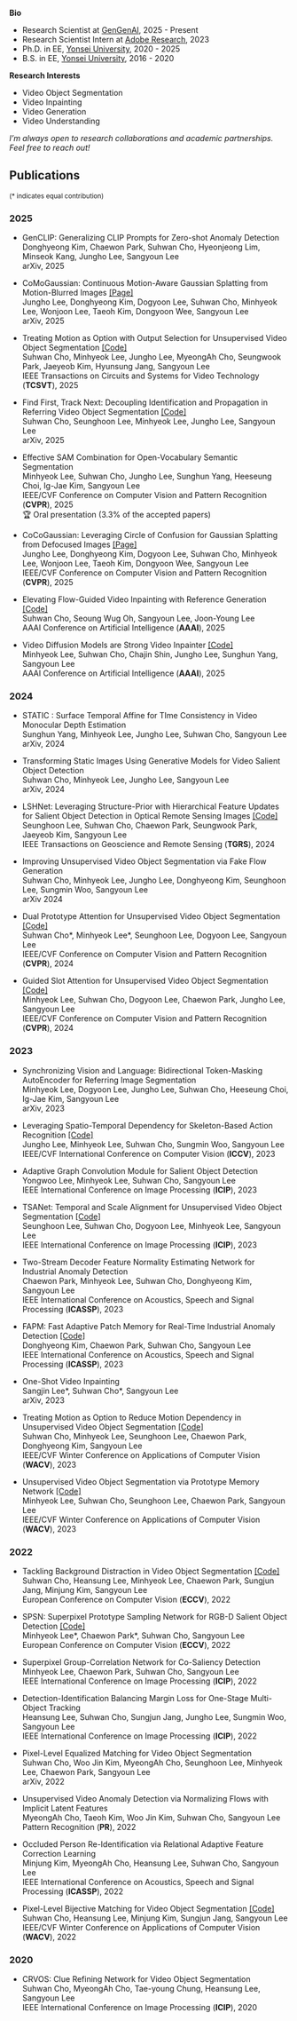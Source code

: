 <!-- I am a Senior Research Scientist at [Adobe Research](https://research.adobe.com/), San Jose, CA. I received my M.S and Ph.D. degrees in Electrical Engineering from KAIST, Korea in 2009 and 2015 respectively. During my graduate study, I worked at the Robotics and Computer Vision Lab with Prof. In So Kweon as my advisor. I was an intern at Adobe (San Jose, CA) in 2015 and 2014, and at Microsoft Reseach Asia (Beijing, China) in 2010. I received the B.S degree in Electrical and Electronic Engineering from Yonsei University, Korea in 2008. My research area includes computer vision, deep learning, and machine learning. -->

**Bio**
* Research Scientist at <a href="https://gengen.ai/">GenGenAI</a>, 2025 - Present
* Research Scientist Intern at <a href="https://research.adobe.com/careers/san-jose/">Adobe Research</a>, 2023
* Ph.D. in EE, <a href="https://www.yonsei.ac.kr/en_sc/index.jsp">Yonsei University</a>, 2020 - 2025
* B.S. in EE, <a href="https://www.yonsei.ac.kr/en_sc/index.jsp">Yonsei University</a>, 2016 - 2020

**Research Interests**  
* Video Object Segmentation
* Video Inpainting
* Video Generation 
* Video Understanding

_I’m always open to research collaborations and academic partnerships. 
Feel free to reach out!_


## Publications 
<sup>(\* indicates equal contribution)</sup>

### 2025

* GenCLIP: Generalizing CLIP Prompts for Zero-shot Anomaly Detection  
Donghyeong Kim, Chaewon Park, Suhwan Cho, Hyeonjeong Lim, Minseok Kang, Jungho Lee, Sangyoun Lee  
arXiv, 2025  

* CoMoGaussian: Continuous Motion-Aware Gaussian Splatting from Motion-Blurred Images <a href="https://jho-yonsei.github.io/CoMoGaussian">[Page]</a>  
Jungho Lee, Donghyeong Kim, Dogyoon Lee, Suhwan Cho, Minhyeok Lee, Wonjoon Lee, Taeoh Kim, Dongyoon Wee, Sangyoun Lee  
arXiv, 2025

* Treating Motion as Option with Output Selection for Unsupervised Video Object Segmentation <a href="https://github.com/suhwan-cho/TMO">[Code]</a>  
Suhwan Cho, Minhyeok Lee, Jungho Lee, MyeongAh Cho, Seungwook Park, Jaeyeob Kim, Hyunsung Jang, Sangyoun Lee  
IEEE Transactions on Circuits and Systems for Video Technology (**TCSVT**), 2025

* Find First, Track Next: Decoupling Identification and Propagation in Referring Video Object Segmentation <a href="https://github.com/suhwan-cho/FindTrack">[Code]</a>  
Suhwan Cho, Seunghoon Lee, Minhyeok Lee, Jungho Lee, Sangyoun Lee  
arXiv, 2025

* Effective SAM Combination for Open-Vocabulary Semantic Segmentation  
Minhyeok Lee, Suhwan Cho, Jungho Lee, Sunghun Yang, Heeseung Choi, Ig-Jae Kim, Sangyoun Lee  
IEEE/CVF Conference on Computer Vision and Pattern Recognition (**CVPR**), 2025  
🏆 Oral presentation (3.3% of the accepted papers)

* CoCoGaussian: Leveraging Circle of Confusion for Gaussian Splatting from Defocused Images  <a href="https://jho-yonsei.github.io/CoCoGaussian">[Page]</a>  
Jungho Lee, Donghyeong Kim, Dogyoon Lee, Suhwan Cho, Minhyeok Lee, Wonjoon Lee, Taeoh Kim, Dongyoon Wee, Sangyoun Lee  
IEEE/CVF Conference on Computer Vision and Pattern Recognition (**CVPR**), 2025

* Elevating Flow-Guided Video Inpainting with Reference Generation <a href="https://github.com/suhwan-cho/RGVI">[Code]</a>  
Suhwan Cho, Seoung Wug Oh, Sangyoun Lee, Joon-Young Lee  
AAAI Conference on Artificial Intelligence (**AAAI**), 2025

* Video Diffusion Models are Strong Video Inpainter <a href="https://github.com/Hydragon516/FFF-VDI">[Code]</a>  
Minhyeok Lee, Suhwan Cho, Chajin Shin, Jungho Lee, Sunghun Yang, Sangyoun Lee  
AAAI Conference on Artificial Intelligence (**AAAI**), 2025



### 2024

* STATIC : Surface Temporal Affine for TIme Consistency in Video Monocular Depth Estimation  
Sunghun Yang, Minhyeok Lee, Jungho Lee, Suhwan Cho, Sangyoun Lee  
arXiv, 2024

* Transforming Static Images Using Generative Models for Video Salient Object Detection  
Suhwan Cho, Minhyeok Lee, Jungho Lee, Sangyoun Lee  
arXiv, 2024

* LSHNet: Leveraging Structure-Prior with Hierarchical Feature Updates for Salient Object Detection in Optical Remote Sensing Images <a href="https://github.com/iseunghoon/LSHNet">[Code]</a>  
Seunghoon Lee, Suhwan Cho, Chaewon Park, Seungwook Park, Jaeyeob Kim, Sangyoun Lee  
IEEE Transactions on Geoscience and Remote Sensing (**TGRS**), 2024

* Improving Unsupervised Video Object Segmentation via Fake Flow Generation  
Suhwan Cho, Minhyeok Lee, Jungho Lee, Donghyeong Kim, Seunghoon Lee, Sungmin Woo, Sangyoun Lee  
arXiv 2024

* Dual Prototype Attention for Unsupervised Video Object Segmentation <a href="https://github.com/Hydragon516/DPA">[Code]</a>  
Suhwan Cho\*, Minhyeok Lee\*, Seunghoon Lee, Dogyoon Lee, Sangyoun Lee   
IEEE/CVF Conference on Computer Vision and Pattern Recognition (**CVPR**), 2024  

* Guided Slot Attention for Unsupervised Video Object Segmentation <a href="https://github.com/Hydragon516/GSANet">[Code]</a>  
Minhyeok Lee, Suhwan Cho, Dogyoon Lee, Chaewon Park, Jungho Lee, Sangyoun Lee  
IEEE/CVF Conference on Computer Vision and Pattern Recognition (**CVPR**), 2024  




### 2023

* Synchronizing Vision and Language: Bidirectional Token-Masking AutoEncoder for Referring Image Segmentation  
Minhyeok Lee, Dogyoon Lee, Jungho Lee, Suhwan Cho, Heeseung Choi, Ig-Jae Kim, Sangyoun Lee  
arXiv, 2023

* Leveraging Spatio-Temporal Dependency for Skeleton-Based Action Recognition <a href="https://github.com/Jho-Yonsei/STC-Net">[Code]</a>  
Jungho Lee, Minhyeok Lee, Suhwan Cho, Sungmin Woo, Sangyoun Lee  
IEEE/CVF International Conference on Computer Vision (**ICCV**), 2023

* Adaptive Graph Convolution Module for Salient Object Detection  
Yongwoo Lee, Minhyeok Lee, Suhwan Cho, Sangyoun Lee  
IEEE International Conference on Image Processing (**ICIP**), 2023

* TSANet: Temporal and Scale Alignment for Unsupervised Video Object Segmentation <a href="https://github.com/iseunghoon/TSANet">[Code]</a>  
Seunghoon Lee, Suhwan Cho, Dogyoon Lee, Minhyeok Lee, Sangyoun Lee  
IEEE International Conference on Image Processing (**ICIP**), 2023

* Two-Stream Decoder Feature Normality Estimating Network for Industrial Anomaly Detection  
Chaewon Park, Minhyeok Lee, Suhwan Cho, Donghyeong Kim, Sangyoun Lee  
IEEE International Conference on Acoustics, Speech and Signal Processing (**ICASSP**), 2023

* FAPM: Fast Adaptive Patch Memory for Real-Time Industrial Anomaly Detection <a href="https://github.com/eastbrother87/FAPM_official">[Code]</a>  
Donghyeong Kim, Chaewon Park, Suhwan Cho, Sangyoun Lee  
IEEE International Conference on Acoustics, Speech and Signal Processing (**ICASSP**), 2023

* One-Shot Video Inpainting  
Sangjin Lee\*, Suhwan Cho\*, Sangyoun Lee  
arXiv, 2023

* Treating Motion as Option to Reduce Motion Dependency in Unsupervised Video Object Segmentation <a href="https://github.com/suhwan-cho/TMO">[Code]</a>  
Suhwan Cho, Minhyeok Lee, Seunghoon Lee, Chaewon Park, Donghyeong Kim, Sangyoun Lee  
IEEE/CVF Winter Conference on Applications of Computer Vision (**WACV**), 2023

* Unsupervised Video Object Segmentation via Prototype Memory Network <a href="https://github.com/Hydragon516/PMN">[Code]</a>  
Minhyeok Lee, Suhwan Cho, Seunghoon Lee, Chaewon Park, Sangyoun Lee  
IEEE/CVF Winter Conference on Applications of Computer Vision (**WACV**), 2023



### 2022

* Tackling Background Distraction in Video Object Segmentation <a href="https://github.com/suhwan-cho/TBD">[Code]</a>  
Suhwan Cho, Heansung Lee, Minhyeok Lee, Chaewon Park, Sungjun Jang, Minjung Kim, Sangyoun Lee  
European Conference on Computer Vision (**ECCV**), 2022

* SPSN: Superpixel Prototype Sampling Network for RGB-D Salient Object Detection <a href="https://github.com/Hydragon516/SPSN">[Code]</a>  
Minhyeok Lee\*, Chaewon Park\*, Suhwan Cho, Sangyoun Lee  
European Conference on Computer Vision (**ECCV**), 2022

* Superpixel Group-Correlation Network for Co-Saliency Detection  
Minhyeok Lee, Chaewon Park, Suhwan Cho, Sangyoun Lee  
IEEE International Conference on Image Processing (**ICIP**), 2022

* Detection-Identification Balancing Margin Loss for One-Stage Multi-Object Tracking  
Heansung Lee, Suhwan Cho, Sungjun Jang, Jungho Lee, Sungmin Woo, Sangyoun Lee  
IEEE International Conference on Image Processing (**ICIP**), 2022

* Pixel-Level Equalized Matching for Video Object Segmentation  
Suhwan Cho, Woo Jin Kim, MyeongAh Cho, Seunghoon Lee, Minhyeok Lee, Chaewon Park, Sangyoun Lee  
arXiv, 2022

* Unsupervised Video Anomaly Detection via Normalizing Flows with Implicit Latent Features  
MyeongAh Cho, Taeoh Kim, Woo Jin Kim, Suhwan Cho, Sangyoun Lee  
Pattern Recognition (**PR**), 2022

* Occluded Person Re-Identification via Relational Adaptive Feature Correction Learning  
Minjung Kim, MyeongAh Cho, Heansung Lee, Suhwan Cho, Sangyoun Lee  
IEEE International Conference on Acoustics, Speech and Signal Processing (**ICASSP**), 2022

* Pixel-Level Bijective Matching for Video Object Segmentation <a href="https://github.com/suhwan-cho/BMVOS">[Code]</a>   
Suhwan Cho, Heansung Lee, Minjung Kim, Sungjun Jang, Sangyoun Lee  
IEEE/CVF Winter Conference on Applications of Computer Vision (**WACV**), 2022



### 2020

* CRVOS: Clue Refining Network for Video Object Segmentation  
Suhwan Cho, MyeongAh Cho, Tae-young Chung, Heansung Lee, Sangyoun Lee  
IEEE International Conference on Image Processing (**ICIP**), 2020

